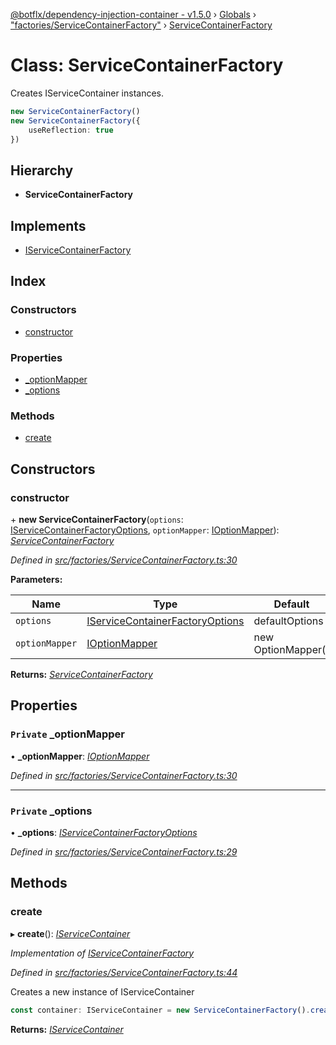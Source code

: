 [@botflx/dependency-injection-container - v1.5.0](../README.md) › [Globals](../globals.md) › ["factories/ServiceContainerFactory"](../modules/_factories_servicecontainerfactory_.md) › [ServiceContainerFactory](_factories_servicecontainerfactory_.servicecontainerfactory.md)

# Class: ServiceContainerFactory

Creates IServiceContainer instances.

```typescript
new ServiceContainerFactory()
new ServiceContainerFactory({
    useReflection: true
})
```

## Hierarchy

* **ServiceContainerFactory**

## Implements

* [IServiceContainerFactory](../interfaces/_factories_iservicecontainerfactory_.iservicecontainerfactory.md)

## Index

### Constructors

* [constructor](_factories_servicecontainerfactory_.servicecontainerfactory.md#constructor)

### Properties

* [_optionMapper](_factories_servicecontainerfactory_.servicecontainerfactory.md#private-_optionmapper)
* [_options](_factories_servicecontainerfactory_.servicecontainerfactory.md#private-_options)

### Methods

* [create](_factories_servicecontainerfactory_.servicecontainerfactory.md#create)

## Constructors

###  constructor

\+ **new ServiceContainerFactory**(`options`: [IServiceContainerFactoryOptions](../interfaces/_factories_iservicecontainerfactoryoptions_.iservicecontainerfactoryoptions.md), `optionMapper`: [IOptionMapper](../interfaces/_mappers_ioptionmapper_.ioptionmapper.md)): *[ServiceContainerFactory](_factories_servicecontainerfactory_.servicecontainerfactory.md)*

*Defined in [src/factories/ServiceContainerFactory.ts:30](https://github.com/botflux/dependency-injection-container/blob/be695a3/src/factories/ServiceContainerFactory.ts#L30)*

**Parameters:**

Name | Type | Default |
------ | ------ | ------ |
`options` | [IServiceContainerFactoryOptions](../interfaces/_factories_iservicecontainerfactoryoptions_.iservicecontainerfactoryoptions.md) |  defaultOptions |
`optionMapper` | [IOptionMapper](../interfaces/_mappers_ioptionmapper_.ioptionmapper.md) |  new OptionMapper() |

**Returns:** *[ServiceContainerFactory](_factories_servicecontainerfactory_.servicecontainerfactory.md)*

## Properties

### `Private` _optionMapper

• **_optionMapper**: *[IOptionMapper](../interfaces/_mappers_ioptionmapper_.ioptionmapper.md)*

*Defined in [src/factories/ServiceContainerFactory.ts:30](https://github.com/botflux/dependency-injection-container/blob/be695a3/src/factories/ServiceContainerFactory.ts#L30)*

___

### `Private` _options

• **_options**: *[IServiceContainerFactoryOptions](../interfaces/_factories_iservicecontainerfactoryoptions_.iservicecontainerfactoryoptions.md)*

*Defined in [src/factories/ServiceContainerFactory.ts:29](https://github.com/botflux/dependency-injection-container/blob/be695a3/src/factories/ServiceContainerFactory.ts#L29)*

## Methods

###  create

▸ **create**(): *[IServiceContainer](../interfaces/_iservicecontainer_.iservicecontainer.md)*

*Implementation of [IServiceContainerFactory](../interfaces/_factories_iservicecontainerfactory_.iservicecontainerfactory.md)*

*Defined in [src/factories/ServiceContainerFactory.ts:44](https://github.com/botflux/dependency-injection-container/blob/be695a3/src/factories/ServiceContainerFactory.ts#L44)*

Creates a new instance of IServiceContainer

```typescript
const container: IServiceContainer = new ServiceContainerFactory().create()
```

**Returns:** *[IServiceContainer](../interfaces/_iservicecontainer_.iservicecontainer.md)*
